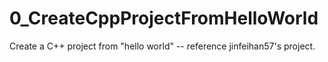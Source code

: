 # 0_CreateCppProjectFromHelloWorld
Create a C++ project from "hello world" -- reference jinfeihan57's project.
